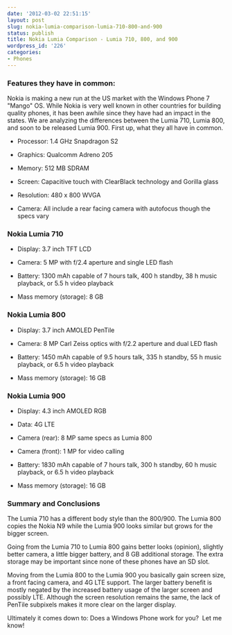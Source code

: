 ```yaml
---
date: '2012-03-02 22:51:15'
layout: post
slug: nokia-lumia-comparison-lumia-710-800-and-900
status: publish
title: Nokia Lumia Comparison - Lumia 710, 800, and 900
wordpress_id: '226'
categories:
- Phones
---
```


### Features they have in common:


Nokia is making a new run at the US market with the Windows Phone 7 "Mango" OS. While Nokia is very well known in other countries for building quality phones, it has been awhile since they have had an impact in the states. We are analyzing the differences between the Lumia 710, Lumia 800, and soon to be released Lumia 900. First up, what they all have in common.



	
  * Processor: 1.4 GHz Snapdragon S2

	
  * Graphics: Qualcomm Adreno 205

	
  * Memory: 512 MB SDRAM

	
  * Screen: Capacitive touch with ClearBlack technology and Gorilla glass

	
  * Resolution: 480 x 800 WVGA

	
  * Camera: All include a rear facing camera with autofocus though the specs vary




### Nokia Lumia 710





	
  * Display: 3.7 inch TFT LCD

	
  * Camera: 5 MP with f/2.4 aperture and single LED flash

	
  * Battery: 1300 mAh capable of 7 hours talk, 400 h standby, 38 h music playback, or 5.5 h video playback

	
  * Mass memory (storage): 8 GB




### Nokia Lumia 800





	
  * Display: 3.7 inch AMOLED PenTile

	
  * Camera: 8 MP Carl Zeiss optics with f/2.2 aperture and dual LED flash

	
  * Battery: 1450 mAh capable of 9.5 hours talk, 335 h standby, 55 h music playback, or 6.5 h video playback

	
  * Mass memory (storage): 16 GB




### Nokia Lumia 900





	
  * Display: 4.3 inch AMOLED RGB

	
  * Data: 4G LTE

	
  * Camera (rear): 8 MP same specs as Lumia 800

	
  * Camera (front): 1 MP for video calling

	
  * Battery: 1830 mAh capable of 7 hours talk, 300 h standby, 60 h music playback, or 6.5 h video playback

	
  * Mass memory (storage): 16 GB




### Summary and Conclusions


The Lumia 710 has a different body style than the 800/900. The Lumia 800 copies the Nokia N9 while the Lumia 900 looks similar but grows for the bigger screen.

Going from the Lumia 710 to Lumia 800 gains better looks (opinion), slightly better camera, a little bigger battery, and 8 GB additional storage. The extra storage may be important since none of these phones have an SD slot.

Moving from the Lumia 800 to the Lumia 900 you basically gain screen size, a front facing camera, and 4G LTE support. The larger battery benefit is mostly negated by the increased battery usage of the larger screen and possibly LTE. Although the screen resolution remains the same, the lack of PenTile subpixels makes it more clear on the larger display.

Ultimately it comes down to: Does a Windows Phone work for you?  Let me know!
